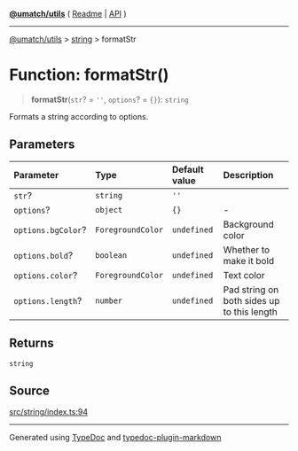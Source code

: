 [**@umatch/utils**](../../README.md) ( [Readme](../../README.md) \| [API](../../API.md) )

---

[@umatch/utils](../../API.md) > [string](../README.md) > formatStr

# Function: formatStr()

> **formatStr**(`str`? = `''`, `options`? = `{}`): `string`

Formats a string according to options.

## Parameters

| Parameter          | Type              | Default value | Description                                |
| :----------------- | :---------------- | :------------ | :----------------------------------------- |
| `str`?             | `string`          | `''`          |                                            |
| `options`?         | `object`          | `{}`          | -                                          |
| `options.bgColor`? | `ForegroundColor` | `undefined`   | Background color                           |
| `options.bold`?    | `boolean`         | `undefined`   | Whether to make it bold                    |
| `options.color`?   | `ForegroundColor` | `undefined`   | Text color                                 |
| `options.length`?  | `number`          | `undefined`   | Pad string on both sides up to this length |

## Returns

`string`

## Source

[src/string/index.ts:94](https://github.com/umatch-oficial/utils/blob/618b1ef/src/string/index.ts#L94)

---

Generated using [TypeDoc](https://typedoc.org/) and [typedoc-plugin-markdown](https://www.npmjs.com/package/typedoc-plugin-markdown)
